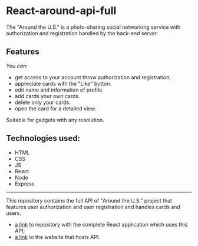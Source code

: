 # **React-around-api-full**
The "Around the U.S." is a photo-sharing social networking service with authorization and registration handled by the back-end server.

## Features

*You can:*
* get access to your account throw authorization and registration;
* appreciate cards with the "Like" button.
* edit name and information of profile.
* add cards your own cards.
* delete only your cards.
* open the card for a detailed view.

Suitable for gadgets with any resolution.

## Technologies used:

* HTML
* CSS
* JS
* React
* Node
* Express

___


This repository contains the full API of "Around the U.S." project that features user authorization and user registration and handles cards and users.
* [a link](https://github.com/inndi/react-around-api-full.git)  to repository with the complete React application which uses this API;
* [a link](https://around-inna-spivakova.students.nomoredomainssbs.ru) to the website that hosts API.
